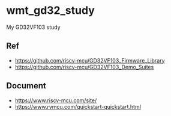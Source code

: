 # wmt_gd32_study
My GD32VF103 study

## Ref      
* https://github.com/riscv-mcu/GD32VF103_Firmware_Library  
* https://github.com/riscv-mcu/GD32VF103_Demo_Suites  

## Document  
* https://www.riscv-mcu.com/site/  
* https://www.rvmcu.com/quickstart-quickstart.html  
